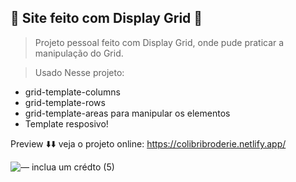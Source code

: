 ## 📏 Site feito com Display Grid 📐

> Projeto pessoal feito com Display Grid, onde pude praticar a manipulação do Grid.

> Usado Nesse projeto:
* grid-template-columns
* grid-template-rows
* grid-template-areas para manipular os elementos
* Template resposivo!



 
Preview ⬇️⬇️
veja o projeto online: https://colibribroderie.netlify.app/

![— inclua um crédto (5)](https://user-images.githubusercontent.com/107922389/185272365-391a2a5b-2ad6-400b-bd85-bc3c56c42e69.gif)

